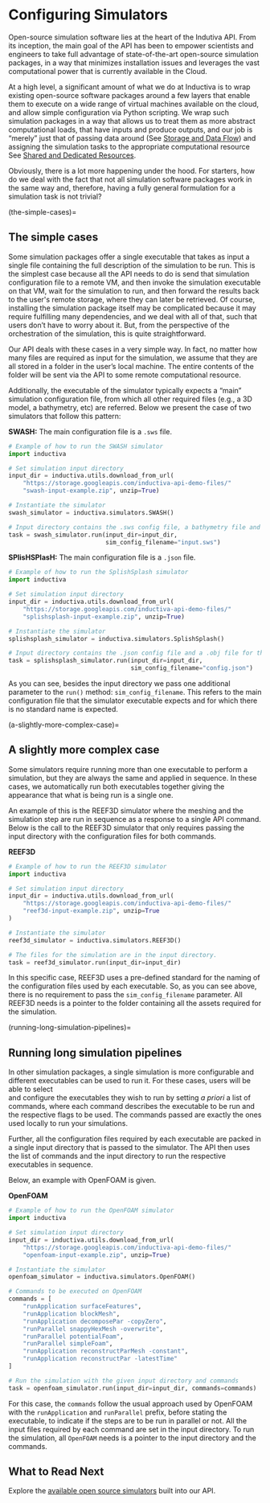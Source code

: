 # Configuring Simulators

Open-source simulation software lies at the heart of the Indutiva API.
From its inception, the main goal of the API has been to empower scientists
and engineers to take full advantage of state-of-the-art open-source
simulation packages, in a way that minimizes installation issues and leverages
the vast computational power that is currently available in the Cloud. 

At a high level, a significant amount of what we do at Inductiva is to wrap existing 
open-source software packages around a few layers that enable them to execute on
a wide range of virtual machines available on the cloud, and allow simple configuration 
via Python scripting. We wrap such simulation packages in a way that allows us to treat 
them as more abstract computational loads, that have inputs and produce outputs, and 
our job is “merely” just that of passing data around (See [Storage and Data Flow](./data_flow.md)) 
and assigning the simulation tasks to the appropriate computational resource See 
[Shared and Dedicated Resources](./shared_dedicated_resources.md).

Obviously, there is a lot more happening under the hood. For starters, how do we deal 
with the fact that not all simulation software packages work in the same way and, 
therefore, having a fully general formulation for a simulation task is not trivial? 

(the-simple-cases)=
## The simple cases

Some simulation packages offer a single executable that takes as input a single 
file containing the full description of the simulation to be run. This is the simplest 
case because all the API needs to do is send that simulation configuration file to a 
remote VM, and then invoke the simulation executable on that VM, wait for the simulation to 
run, and then forward the results back to the user's remote storage, where they can 
later be retrieved. Of course, installing the simulation package itself may be 
complicated because it may require fulfilling many dependencies, and we deal with all 
of that, such that users don’t have to worry about it. But, from the perspective of the 
orchestration of the simulation, this is quite straightforward.

Our API deals with these cases in a very simple way. In fact, no matter how many
files are required as input for the simulation, we assume that they are all stored
in a folder in the user’s local machine. The entire contents of the folder will be
sent via the API to some remote computational resource. 

Additionally, the executable of the simulator typically expects a “main” simulation configuration
file, from which all other required files (e.g., a 3D model, a bathymetry, etc) are
referred. Below we present the case of two simulators that follow this pattern:

**SWASH:** The main configuration file is a `.sws` file.
```python
# Example of how to run the SWASH simulator
import inductiva

# Set simulation input directory
input_dir = inductiva.utils.download_from_url(
    "https://storage.googleapis.com/inductiva-api-demo-files/"
    "swash-input-example.zip", unzip=True)

# Instantiate the simulator
swash_simulator = inductiva.simulators.SWASH()

# Input directory contains the .sws config file, a bathymetry file and other files.
task = swash_simulator.run(input_dir=input_dir,
                           sim_config_filename="input.sws")
```

**SPlisHSPlasH:** The main configuration file is a `.json` file.
```python
# Example of how to run the SplishSplash simulator
import inductiva

# Set simulation input directory
input_dir = inductiva.utils.download_from_url(
    "https://storage.googleapis.com/inductiva-api-demo-files/"
    "splishsplash-input-example.zip", unzip=True)

# Instantiate the simulator
splishsplash_simulator = inductiva.simulators.SplishSplash()

# Input directory contains the .json config file and a .obj file for the domain.
task = splishsplash_simulator.run(input_dir=input_dir,
                                  sim_config_filename="config.json")
```

As you can see, besides the input directory we pass one additional
parameter to the `run()` method: `sim_config_filename`. This refers
to the main configuration file that the simulator executable expects
and for which there is no standard name is expected.

(a-slightly-more-complex-case)=
## A slightly more complex case

Some simulators require running more than one executable to perform a simulation, 
but they are always the same and applied in sequence. In these cases, we 
automatically run both executables together giving the appearance that what is 
being run is a single one. 

An example of this is the REEF3D simulator where the meshing and the simulation
step are run in sequence as a response to a single API command. Below is the
call to the REEF3D simulator that only requires passing the input directory
with the configuration files for both commands.

**REEF3D**

```python
# Example of how to run the REEF3D simulator
import inductiva

# Set simulation input directory
input_dir = inductiva.utils.download_from_url(
    "https://storage.googleapis.com/inductiva-api-demo-files/"
    "reef3d-input-example.zip", unzip=True
)

# Instantiate the simulator
reef3d_simulator = inductiva.simulators.REEF3D()

# The files for the simulation are in the input directory.
task = reef3d_simulator.run(input_dir=input_dir)
```

In this specific case, REEF3D uses a pre-defined standard for the naming of the
configuration files used by each executable. So, as you can see above, there is
no requirement to pass the `sim_config_filename` parameter. All REEF3D needs is a
pointer to the folder containing all the assets required for the simulation.

(running-long-simulation-pipelines)=
## Running long simulation pipelines

In other simulation packages, a single simulation is more configurable and different
executables can be used to run it. For these cases, users will be able to select  
and configure the executables they wish to run by setting _a priori_ a list of 
commands, where each command describes the executable to be run and the respective
flags to be used. The commands passed are exactly the ones used locally to
run your simulations. 

Further, all the configuration files required by each executable are packed in
a single input directory that is passed to the simulator. The API then uses the 
list of commands and the input directory to run the respective executables in sequence.

Below, an example with OpenFOAM is given.

**OpenFOAM**
```python
# Example of how to run the OpenFOAM simulator
import inductiva

# Set simulation input directory
input_dir = inductiva.utils.download_from_url(
    "https://storage.googleapis.com/inductiva-api-demo-files/"
    "openfoam-input-example.zip", unzip=True)

# Instantiate the simulator
openfoam_simulator = inductiva.simulators.OpenFOAM()

# Commands to be executed on OpenFOAM
commands = [
    "runApplication surfaceFeatures",
    "runApplication blockMesh",
    "runApplication decomposePar -copyZero",
    "runParallel snappyHexMesh -overwrite",
    "runParallel potentialFoam",
    "runParallel simpleFoam",
    "runApplication reconstructParMesh -constant",
    "runApplication reconstructPar -latestTime"
]

# Run the simulation with the given input directory and commands
task = openfoam_simulator.run(input_dir=input_dir, commands=commands)
```

For this case, the `commands` follow the usual approach used by OpenFOAM
with the `runApplication` and `runParallel` prefix, before stating the
executable, to indicate if the steps are to be run in parallel or not.
All the input files required by each command are set in the input directory.
To run the simulation, all `OpenFOAM` needs is a pointer to the input directory
and the commands.

## What to Read Next

Explore the [available open source simulators](https://docs.inductiva.ai/en/latest/simulators/overview.html)
built into our API.

